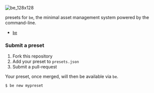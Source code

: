 ![be_128x128](https://cloud.githubusercontent.com/assets/2152766/8178025/88473a6c-1402-11e5-80a6-ddc8481815ba.png)

presets for `be`, the minimal asset management system powered by the command-line.

- [`be`]()


### Submit a preset

1. Fork this repository
2. Add your preset to `presets.json`
3. Submit a pull-request

Your preset, once merged, will then be available via `be`.

```bash
$ be new mypreset
```